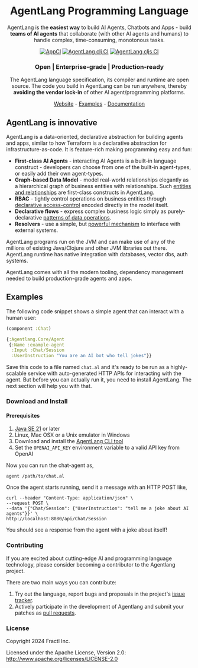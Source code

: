 <div align="center">

# AgentLang Programming Language

AgentLang is the **easiest way** to build AI Agents, Chatbots and Apps - build **teams of AI agents** that collaborate (with other AI agents and humans) to handle complex, time-consuming, monotonous tasks.

[![AppCI](https://github.com/agentlang-ai/agentlang/actions/workflows/app.yml/badge.svg)](https://github.com/agentlang-ai/agentlang/actions/workflows/app.yml)
[![AgentLang clj CI](https://github.com/agentlang-ai/agentlang/actions/workflows/agentlang-clj.yml/badge.svg)](https://github.com/agentlang-ai/agentlang/actions/workflows/agentlang-clj.yml)
[![AgentLang cljs CI](https://github.com/agentlang-ai/agentlang/actions/workflows/agentlang-cljs.yml/badge.svg)](https://github.com/agentlang-ai/agentlang/actions/workflows/agentlang-cljs.yml)

### **Open | Enterprise-grade | Production-ready**

The AgentLang language specification, its compiler and runtime are open source. The code you build in AgentLang can be run anywhere, thereby **avoiding the vendor lock-in** of other AI agent/programming platforms.

[Website](https://agentlang-ai.github.io/agentlang/) - [Examples](#examples) - [Documentation](/docs/#readme)

</div>

## AgentLang is innovative

AgentLang is a data-oriented, declarative abstraction for building agents and apps, similar to how Terraform is a declarative abstraction for infrastructure-as-code. It is feature-rich making programming easy and fun:
* **First-class AI Agents** - interacting AI Agents is a built-in language construct - developers can choose from one of the built-in agent-types, or easily add their own agent-types.
* **Graph-based Data Model** - model real-world relationships elegantly as a hierarchical graph of business entities with relationships. Such [entities and relationships](https://docs.agentlang.io/docs/concepts/data-model) are first-class constructs in AgentLang.
* **RBAC** - tightly control operations on business entities through [declarative access-control](https://docs.agentlang.io/docs/concepts/zero-trust-programming) encoded directly in the model itself.
* **Declarative flows** - express complex business logic simply as purely-declarative [patterns of data operations](https://docs.agentlang.io/docs/concepts/declarative-dataflow).
* **Resolvers** - use a simple, but [powerful mechanism](https://docs.agentlang.io/docs/concepts/resolvers) to interface with external systems.

AgentLang programs run on the JVM and can make use of any of the millions of existing Java/Clojure and other JVM libraries out there. AgentLang runtime has native integration with databases, vector dbs, auth systems.

AgentLang comes with all the modern tooling, dependency management needed to build production-grade agents and apps.

## Examples

The following code snippet shows a simple agent that can interact with a human user:

```clojure
(component :Chat)

{:Agentlang.Core/Agent
 {:Name :example-agent
  :Input :Chat/Session
  :UserInstruction "You are an AI bot who tell jokes"}}
```

Save this code to a file named `chat.al` and it's ready to be run as a highly-scalable service with auto-generated HTTP APIs for interacting with the agent. But before you can actually run it, you need to install AgentLang. The next section will help you with that.

### Download and Install

#### Prerequisites

1. [Java SE 21](https://openjdk.org/projects/jdk/21/) or later
2. Linux, Mac OSX or a Unix emulator in Windows
3. Download and install the [AgentLang CLI tool](https://github.com/agentlang-ai/agentlang.cli)
4. Set the `OPENAI_API_KEY` environment variable to a valid API key from OpenAI

Now you can run the chat-agent as,

```shell
agent /path/to/chat.al
```

Once the agent starts running, send it a message with an HTTP POST like,

```shell
curl --header "Content-Type: application/json" \
--request POST \
--data '{"Chat/Session": {"UserInstruction": "tell me a joke about AI agents"}}' \
http://localhost:8080/api/Chat/Session
```

You should see a response from the agent with a joke about itself!

### Contributing

If you are excited about cutting-edge AI and programming language technology, please consider becoming a contributor to the Agentlang project.

There are two main ways you can contribute:

  1. Try out the language, report bugs and proposals in the project's [issue tracker](https://github.com/agentlang-ai/agentlang/issues).
  2. Actively participate in the development of Agentlang and submit your patches as [pull requests](https://github.com/agentlang-ai/agentlang/pulls).

### License

Copyright 2024 Fractl Inc.

Licensed under the Apache License, Version 2.0:
http://www.apache.org/licenses/LICENSE-2.0

